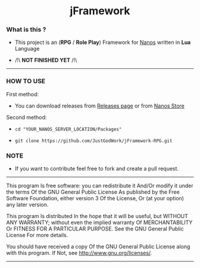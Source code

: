 

<h1 align='center'>jFramework</a></h1>

### What is this ?

- This project is an (**RPG** / **Role Play**) Framework for [Nanos](https://nanos.world) written in **Lua** Language

- /!\ **NOT FINISHED YET** /!\

<hr>

### HOW TO USE

First method:

- You can download releases from [Releases page](https://github.com/JustGodWork/jFramework-RPG/releases) or from [Nanos Store](https://store.nanos.world/packages/j-framework/)

Second method:

- `cd "YOUR_NANOS_SERVER_LOCATION/Packages"`

- `git clone https://github.com/JustGodWork/jFramework-RPG.git`



###  NOTE

- If you want to contribute feel free to fork and create a pull request.
<hr>
This program Is free software: you can redistribute it And/Or modify it under the terms Of the GNU General Public License As published by the Free Software Foundation, either version 3 Of the License, Or (at your option) any later version.

This program Is distributed In the hope that it will be useful, but WITHOUT ANY WARRANTY; without even the implied warranty Of MERCHANTABILITY Or FITNESS FOR A PARTICULAR PURPOSE. See the GNU General Public License For more details.

You should have received a copy Of the GNU General Public License along with this program. If Not, see <http://www.gnu.org/licenses/>.
<hr>
